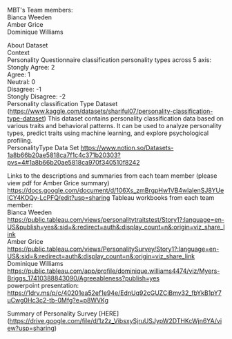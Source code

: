 MBT's Team members:  
Bianca Weeden   
Amber Grice   
Dominique Williams  

About Dataset  
Context  
Personality Questionnaire classification personality types across 5 axis:  
Stongly Agree: 2  
Agree: 1  
Neutral: 0  
Disagree: -1  
Stongly Disagree: -2  
Personality classification Type Dataset (https://www.kaggle.com/datasets/shariful07/personality-classification-type-dataset)
This dataset contains personality classification data based on various traits and behavioral patterns. It can be used to analyze personality types, predict traits using machine learning, and explore psychological profiling.  
PersonalityType Data Set https://www.notion.so/Datasets-1a8b66b20ae5818ca7f1c4c371b20303?pvs=4#1a8b66b20ae5818ca970f340510f8242

Links to the descriptions and summaries from each team member (please view pdf for Amber Grice summary)  
https://docs.google.com/document/d/106Xs_zmBrgpHw1VB4wlalenSJ8YUelCY4KOQy-LcPFQ/edit?usp=sharing
Tableau workbooks from each team member:  
Bianca Weeden https://public.tableau.com/views/personalitytraitstest/Story1?:language=en-US&publish=yes&:sid=&:redirect=auth&:display_count=n&:origin=viz_share_link  
Amber Grice  https://public.tableau.com/views/PersonalitySurvey/Story1?:language=en-US&:sid=&:redirect=auth&:display_count=n&:origin=viz_share_link  
Dominique Williams https://public.tableau.com/app/profile/dominique.williams4474/viz/Myers-Briggs_17410388843090/Agreeableness?publish=yes  
powerpoint presentation: https://1drv.ms/p/c/40201ea52ef1e94e/EdnUq92cGUZCiBmv32_fbYkB1pY7uCwg0Hc3c2-tb-0Mfg?e=p8WVKg

Summary of Personality Survey  [HERE]  (https://drive.google.com/file/d/1z2z_VibsxySjruUSJypW2DTHKcWjn6YA/view?usp=sharing)  
